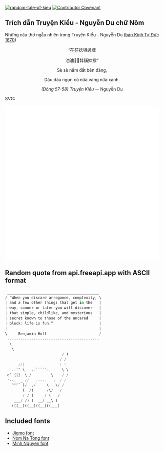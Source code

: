 [![random-tale-of-kieu](https://github.com/huuquyet/random-tale-of-kieu/actions/workflows/random-tale-of-kieu.yml/badge.svg)](https://github.com/huuquyet/random-tale-of-kieu/actions/workflows/random-tale-of-kieu.yml)
[![Contributor Covenant](https://img.shields.io/badge/Contributor%20Covenant-2.1-4baaaa.svg)](.github/CODE_OF_CONDUCT.md "Contributor Covenant 2.1")

## Trích dẫn Truyện Kiều - Nguyễn Du chữ Nôm

Những câu thơ ngẫu nhiên trong Truyện Kiều - Nguyễn Du ([bản Kinh Tự Đức 1870](https://vi.wikisource.org/wiki/Truy%E1%BB%87n_Ki%E1%BB%81u_(b%E1%BA%A3n_Kinh_T%E1%BB%B1_%C4%90%E1%BB%A9c_1870)))

<div align="center">
<!-- START_KIEU -->
      <p class="nom">“茌茌捻坦邊塘</p>
      <p class="nom">油油𦰟𦹵姅鐄姅撑”</p>
      <p class="quocngu">Sè sè nắm đất bên đàng,</p>
      <p class="quocngu">Dàu dàu ngọn cỏ nửa vàng nửa xanh.</p>
      <p class="author"><i>(Dòng 57-58) Truyện Kiều</i> -- Nguyễn Du</p>
<!-- END_KIEU -->
</div>

SVG:

<div align="center">
  <img src="./assets/random-kieu.svg" alt="The Tale of Kieu - Nguyen Du">
</div>

## Random quote from api.freeapi.app with ASCII format

<!-- START_QUOTE -->
```rust
 __________________________________________
/ “When you discard arrogance, complexity, \
| and a few other things that get in the   |
| way, sooner or later you will discover   |
| that simple, childlike, and mysterious   |
| secret known to those of the uncared     |
| block: life is fun.”                     |
|                                          |
\  -- Benjamin Hoff                        /
 ------------------------------------------
  \
   \                       _
                          / )      
                         / /       
      //|                \ \       
   .-`^ \   .-`````-.     \ \      
 o` {|}  \_/         \    / /      
 '--,  _ //   .---.   \  / /       
   ^^^` )/  ,/     \   \/ /        
        (  /)      /\/   /         
        / / (     / (   /          
    ___/ /) (  __/ __\ (           
   (((__)((__)((__(((___)          
```
<!-- END_QUOTE -->

## Included fonts

- [Jigmo font](https://github.com/kamichikoichi/jigmo)
- [Nom Na Tong font](https://github.com/nomfoundation/font)
- [Minh Nguyen font](https://github.com/TKYKmori/Minh-Nguyen)
